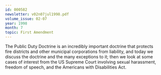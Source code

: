 ```yaml
---
id: 000582
newsletter: v02n07jul1998.pdf
volume_issue: 02-07
year: 1998
month: 7
topic: First Amendment
---
```


The Public Duty Doctrine is an incredibly important doctrine that protects fire districts and other municipal corporations from liability, and today we discuss the doctrine and the many exceptions to it; then we look at some cases of interest from the US Supreme Court involving sexual harassment, freedom of speech, and the Americans with Disabilities Act.